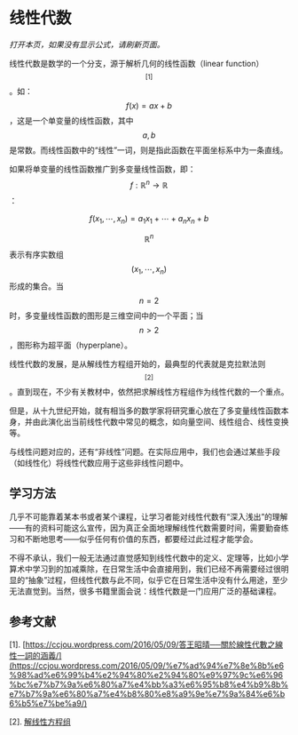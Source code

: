 # 线性代数

*打开本页，如果没有显示公式，请刷新页面。*

线性代数是数学的一个分支，源于解析几何的线性函数（linear function）$$^{[1]}$$ 。如：$$f(x)=ax+b$$ ，这是一个单变量的线性函数，其中 $$a,b$$ 是常数。而线性函数中的“线性”一词，则是指此函数在平面坐标系中为一条直线。

如果将单变量的线性函数推广到多变量线性函数，即：$$f:\mathbb{R}^n\to\mathbb{R}$$ ：

$$f(x_1,\cdots,x_n)=a_1x_1+\cdots+a_nx_n+b$$

$$\mathbb{R}^n$$ 表示有序实数组 $$(x_1,\cdots,x_n)$$ 形成的集合。当 $$n=2$$ 时，多变量线性函数的图形是三维空间中的一个平面；当 $$n\gt2$$ ，图形称为超平面（hyperplane）。

线性代数的发展，是从解线性方程组开始的，最典型的代表就是克拉默法则$$^{[2]}$$ 。直到现在，不少有关教材中，依然把求解线性方程组作为线性代数的一个重点。

但是，从十九世纪开始，就有相当多的数学家将研究重心放在了多变量线性函数本身，并由此演化出当前线性代数中常见的概念，如向量空间、线性组合、线性变换等。

与线性问题对应的，还有“非线性”问题。在实际应用中，我们也会通过某些手段（如线性化）将线性代数应用于这些非线性问题中。

## 学习方法

几乎不可能靠着某本书或者某个课程，让学习者能对线性代数有“深入浅出”的理解——有的资料可能这么宣传，因为真正全面地理解线性代数需要时间，需要勤奋练习和不断地思考——似乎任何有价值的东西，都要经过此过程才能学会。

不得不承认，我们一般无法通过直觉感知到线性代数中的定义、定理等，比如小学算术中学习到的加减乘除，在日常生活中会直接用到，我们已经不再需要经过很明显的“抽象”过程，但线性代数与此不同，似乎它在日常生活中没有什么用途，至少无法直觉到。当然，很多书籍里面会说：线性代数是一门应用广泛的基础课程。





## 参考文献

[1]. [https://ccjou.wordpress.com/2016/05/09/答王昭晴──關於線性代數之線性一詞的涵義/](https://ccjou.wordpress.com/2016/05/09/%e7%ad%94%e7%8e%8b%e6%98%ad%e6%99%b4%e2%94%80%e2%94%80%e9%97%9c%e6%96%bc%e7%b7%9a%e6%80%a7%e4%bb%a3%e6%95%b8%e4%b9%8b%e7%b7%9a%e6%80%a7%e4%b8%80%e8%a9%9e%e7%9a%84%e6%b6%b5%e7%be%a9/)

[2]. [解线性方程组](./equation.html)